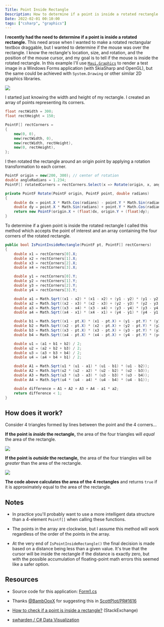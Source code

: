 ```yaml
---
Title: Point Inside Rectangle
Description: How to determine if a point is inside a rotated rectangle with C#
Date: 2022-02-01 00:10:00
tags: ["csharp", "graphics"]
---
```




**I recently had the need to determine if a point is inside a rotated rectangle.** This need arose when I wanted to make a rotated rectangular textbox draggable, but I wanted to determine if the mouse was over the rectangle. I know the rectangle's location, size, and rotation, and the position of the mouse cursor, and my goal is to tell if the mouse is inside the rotated rectangle. In this example I'll use [`Maui.Graphics`](https://maui.graphics) to render a test image in a Windows Forms application (with SkiaSharp and OpenGL), but the same could be achieved with `System.Drawing` or other similar 2D graphics libraries.

<div class="text-center">

![](https://swharden.com/static/2022/02/01/point-inside-rotated-rectangle.gif)

</div>

I started just knowing the width and height of my rectangle. I created an array of points representing its corners.

```cs
float rectWidth = 300;
float rectHeight = 150;

PointF[] rectCorners =
{
    new(0, 0),
    new(rectWidth, 0),
    new(rectWidth, rectHeight),
    new(0, rectHeight),
};
```

I then rotated the rectangle around an origin point by applying a rotation transformation to each corner.

```cs
PointF origin = new(200, 300); // center of rotation
double angleRadians = 1.234;
PointF[] rotatedCorners = rectCorners.Select(x => Rotate(origin, x, angleRadians)).ToArray();
```

```cs
private PointF Rotate(PointF origin, PointF point, double radians)
{
	double dx = point.X * Math.Cos(radians) - point.Y * Math.Sin(radians);
	double dy = point.X * Math.Sin(radians) + point.Y * Math.Cos(radians);
	return new PointF(origin.X + (float)dx, origin.Y + (float)dy);
}
```

To determine if a given point is inside the rotated rectangle I called this method which accepts the point of interest and an array containing the four corners of the rotated rectangle.

```cs
public bool IsPointInsideRectangle(PointF pt, PointF[] rectCorners)
{
    double x1 = rectCorners[0].X;
    double x2 = rectCorners[1].X;
    double x3 = rectCorners[2].X;
    double x4 = rectCorners[3].X;

    double y1 = rectCorners[0].Y;
    double y2 = rectCorners[1].Y;
    double y3 = rectCorners[2].Y;
    double y4 = rectCorners[3].Y;

    double a1 = Math.Sqrt((x1 - x2) * (x1 - x2) + (y1 - y2) * (y1 - y2));
    double a2 = Math.Sqrt((x2 - x3) * (x2 - x3) + (y2 - y3) * (y2 - y3));
    double a3 = Math.Sqrt((x3 - x4) * (x3 - x4) + (y3 - y4) * (y3 - y4));
    double a4 = Math.Sqrt((x4 - x1) * (x4 - x1) + (y4 - y1) * (y4 - y1));

    double b1 = Math.Sqrt((x1 - pt.X) * (x1 - pt.X) + (y1 - pt.Y) * (y1 - pt.Y));
    double b2 = Math.Sqrt((x2 - pt.X) * (x2 - pt.X) + (y2 - pt.Y) * (y2 - pt.Y));
    double b3 = Math.Sqrt((x3 - pt.X) * (x3 - pt.X) + (y3 - pt.Y) * (y3 - pt.Y));
    double b4 = Math.Sqrt((x4 - pt.X) * (x4 - pt.X) + (y4 - pt.Y) * (y4 - pt.Y));

    double u1 = (a1 + b1 + b2) / 2;
    double u2 = (a2 + b2 + b3) / 2;
    double u3 = (a3 + b3 + b4) / 2;
    double u4 = (a4 + b4 + b1) / 2;

    double A1 = Math.Sqrt(u1 * (u1 - a1) * (u1 - b1) * (u1 - b2));
    double A2 = Math.Sqrt(u2 * (u2 - a2) * (u2 - b2) * (u2 - b3));
    double A3 = Math.Sqrt(u3 * (u3 - a3) * (u3 - b3) * (u3 - b4));
    double A4 = Math.Sqrt(u4 * (u4 - a4) * (u4 - b4) * (u4 - b1));

    double difference = A1 + A2 + A3 + A4 - a1 * a2;
    return difference < 1;
}
```

## How does it work?

Consider 4 triangles formed by lines between the point and the 4 corners...

**If the point is _inside_ the rectangle,** the area of the four triangles will _equal_ the area of the rectangle.

<div class="text-center">

![](https://swharden.com/static/2022/02/01/rectangle-point-inside.png)

</div>

**If the point is _outside_ the rectangle,** the area of the four triangles will be _greater_ than the area of the rectangle.

<div class="text-center">

![](https://swharden.com/static/2022/02/01/rectangle-point-outside.png)

</div>

**The code above calculates the area of the 4 rectangles** and returns `true` if it is approximately equal to the area of the rectangle.

## Notes

* In practice you'll probably want to use a more intelligent data structure than a 4-element `Pointf[]` when calling these functions.

* The points in the array are clockwise, but I assume this method will work regardless of the order of the points in the array.

* At the very end of `IsPointInsideRectangle()` the final decision is made based on a distance being less than a given value. It's true that the cursor will be inside the rectangle if the distance is exactly zero, but with the possible accumulation of floating-point math errors this seemed like a safer option.

## Resources
* Source code for this application: [Form1.cs](https://github.com/swharden/Csharp-Data-Visualization/blob/203e024253a2545fc325d1f68d2861a1b9fac74d/projects/rotated-rectangle-intersection/Form1.cs)

* Thanks [@BambOoxX](https://github.com/BambOoxX) for suggesting this in [ScottPlot/PR#1616](https://github.com/ScottPlot/ScottPlot/pull/1616)

* [How to check if a point is inside a rectangle?](https://math.stackexchange.com/q/190403) (StackExchange)

* [swharden / C# Data Visualization](https://github.com/swharden/Csharp-Data-Visualization)